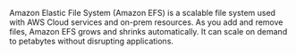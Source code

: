 Amazon Elastic File System (Amazon EFS) is a scalable file system used with AWS Cloud services and on-prem resources. As you add and remove files, Amazon EFS grows and shrinks automatically. It can scale on demand to petabytes without disrupting applications.

